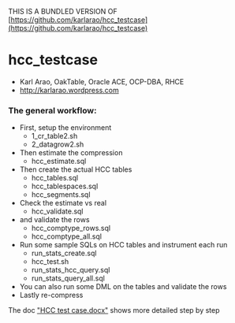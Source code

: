 THIS IS A BUNDLED VERSION OF [https://github.com/karlarao/hcc_testcase](https://github.com/karlarao/hcc_testcase)

# hcc_testcase
- Karl Arao, OakTable, Oracle ACE, OCP-DBA, RHCE
- http://karlarao.wordpress.com


### The general workflow:

* First, setup the environment
    * 1_cr_table2.sh
    * 2_datagrow2.sh
* Then estimate the compression
    * hcc_estimate.sql
* Then create the actual HCC tables
    * hcc_tables.sql
    * hcc_tablespaces.sql
    * hcc_segments.sql
* Check the estimate vs real
    * hcc_validate.sql
* and validate the rows
    * hcc_comptype_rows.sql
    * hcc_comptype_all.sql
* Run some sample SQLs on HCC tables and instrument each run
    * run_stats_create.sql
    * hcc_test.sh
    * run_stats_hcc_query.sql
    * run_stats_query_all.sql
* You can also run some DML on the tables and validate the rows
* Lastly re-compress

The doc <a href="https://github.com/karlarao/hcc_testcase/raw/master/HCC%20test%20case.docx" target="_blank">"HCC test case.docx"</a> shows more detailed step by step 
